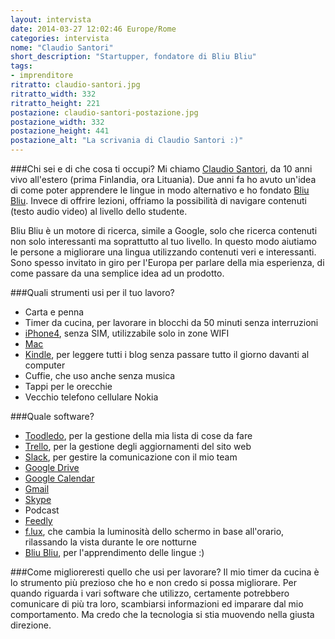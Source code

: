 ```yaml
---
layout: intervista
date: 2014-03-27 12:02:46 Europe/Rome
categories: intervista
nome: "Claudio Santori"
short_description: "Startupper, fondatore di Bliu Bliu"
tags:
- imprenditore
ritratto: claudio-santori.jpg
ritratto_width: 332
ritratto_height: 221
postazione: claudio-santori-postazione.jpg
postazione_width: 332
postazione_height: 441
postazione_alt: "La scrivania di Claudio Santori :)"
---
```

###Chi sei e di che cosa ti occupi?
Mi chiamo [Claudio Santori][1], da 10 anni vivo all'estero (prima Finlandia, ora Lituania). Due anni fa ho avuto un'idea di come poter apprendere le lingue in modo alternativo e ho fondato [Bliu Bliu][bliubliu]. Invece di offrire lezioni, offriamo la possibilità di navigare contenuti (testo audio video) al livello dello studente.

Bliu Bliu è un motore di ricerca, simile a Google, solo che ricerca contenuti non solo interessanti ma soprattutto al tuo livello. In questo modo aiutiamo le persone a migliorare una lingua utilizzando contenuti veri e interessanti. Sono spesso invitato in giro per l'Europa per parlare della mia esperienza, di come passare da una semplice idea ad un prodotto.

###Quali strumenti usi per il tuo lavoro?
- Carta e penna
- Timer da cucina, per lavorare in blocchi da 50 minuti senza interruzioni
- [iPhone4][iphone], senza SIM, utilizzabile solo in zone WIFI
- [Mac][mac]
- [Kindle][kindle], per leggere tutti i blog senza passare tutto il giorno davanti al computer
- Cuffie, che uso anche senza musica
- Tappi per le orecchie
- Vecchio telefono cellulare Nokia

###Quale software?
- [Toodledo][toodledo], per la gestione della mia lista di cose da fare
- [Trello][trello], per la gestione degli aggiornamenti del sito web
- [Slack][slack], per gestire la comunicazione con il mio team
- [Google Drive][gdrive]
- [Google Calendar][gcalendar]
- [Gmail][gmail]
- [Skype][skype]
- Podcast
- [Feedly][feedly]
- [f.lux][flux], che cambia la luminosità dello schermo in base all'orario, rilassando la vista durante le ore notturne
- [Bliu Bliu][bliubliu], per l'apprendimento delle lingue :)

###Come miglioreresti quello che usi per lavorare?
Il mio timer da cucina è lo strumento più prezioso che ho e non credo si possa migliorare. Per quando riguarda i vari software che utilizzo, certamente potrebbero comunicare di più tra loro, scambiarsi informazioni ed imparare dal mio comportamento. Ma credo che la tecnologia si stia muovendo nella giusta direzione.


[1]: http://www.claudiosantori.it "Sito web di Claudio Santori."
[bliubliu]: http://bliubliu.com "Bliu Bliu: The fun way to learn languages."
[toodledo]: https://www.toodledo.com "Be more productive with Toodledo."
[trello]: https://trello.com "Trello: Organize anything, together."
[slack]: https://slack.com "Slack brings all your communication together in one place. It's real-time messaging, archiving and search for modern teams."
[gdrive]: https://drive.google.com "Google Drive"
[gcalendar]: https://calendar.google.com "Google Calendar"
[gmail]: https://mail.google.com "Google Mail"
[skype]: http://www.skype.com "Microsoft Skype"
[feedly]: http://feedly.com/ "Feedly: Organize, read and share what matters to you."
[mac]: http://www.apple.com/it/mac "Apple computers."
[iphone]: https://www.apple.com/iphone/ "Apple iPhone"
[kindle]: http://www.amazon.it/kindle "Kindle: l'eReader di Amazon"
[flux]: http://justgetflux.com "f.lux is free software that warms up your computer display at night, to match your indoor lighting."
